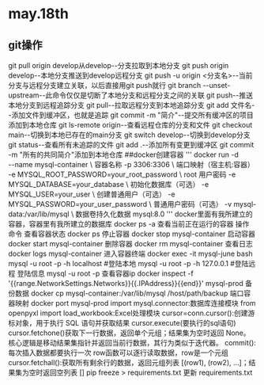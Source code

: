# may.18th
## git操作
git pull origin develop从develop--分支拉取到本地分支
git push origin develop--本地分支推送到develop远程分支
git push -u origin <分支名>--当前分支与远程分支建立关联，以后直接用git push就行
git branch --unset-upstream--此命令仅仅是切断了本地分支和远程分支之间的关联
git push--推送本地分支到远程追踪分支
git pull--拉取远程分支到本地追踪分支
git add 文件名--添加文件到缓冲区，也就是追踪
git commit -m "简介"--提交所有缓冲区的项目添加到本地仓库
git ls-remote origin--查看远程仓库的分支和文件
git checkout main--切换到本地已存在的main分支
git switch develop--切换到develop分支
git status--查看所有未追踪的文件
git add .--添加所有变更到缓冲区
git commit -m "所有的共同简介"添加到本地仓库
##docker创建容器
'''
docker run -d \
  --name mysql-container \          容器名称
  -p 3306:3306 \                   端口映射（宿主机:容器）
  -e MYSQL_ROOT_PASSWORD=your_root_password \   root 用户密码
  -e MYSQL_DATABASE=your_database \           初始化数据库（可选）
  -e MYSQL_USER=your_user \                    创建普通用户（可选）
  -e MYSQL_PASSWORD=your_user_password \       普通用户密码（可选）
  -v mysql-data:/var/lib/mysql \               数据卷持久化数据
  mysql:8.0
'''
docker里面有我所建立的容器，容器里有我所建立的数据库
docker ps -a 查看当前正在运行的容器
操作	命令
查看容器状态	docker ps
停止容器	docker stop mysql-container
启动容器	docker start mysql-container
删除容器	docker rm mysql-container
查看日志	docker logs mysql-container
进入容器终端	docker exec -it mysql-june bash
mysql -u root -p -h localhost #登陆本地
mysql -u root -p -h 127.0.0.1  #登陆远程
登陆信息 mysql -u root -p
查看容器ip  docker inspect -f '{{range.NetworkSettings.Networks}}{{.IPAddress}}{{end}}' mysql-prod
备份数据	docker cp mysql-container:/var/lib/mysql /host/path/backup
端口容器映射  docker port mysql-prod
import mysql.connector:数据库连接模块
from openpyxl import load_workbook:Excel处理模块
cursor=conn.cursor():创建游标对象，用于执行 SQL 语句并获取结果
cursor.execute(要执行的sql语句)
cursor.fetchone()获取下一行数据，返回单个元组；结果集为空时返回 None。 核心逻辑是移动结果集指针并返回当前行数据，其行为类似于迭代器。
commit():每次插入数据都要执行一次
row函数可以逐行读取数据，row是一个元组
cursor.fetchall():获取所有剩余行的数据，返回元组列表 [(row1), (row2), ...]；结果集为空时返回空列表 []
pip freeze > requirements.txt 更新 requirements.txt



